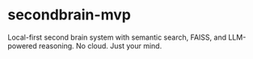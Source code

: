 # secondbrain-mvp
Local-first second brain system with semantic search, FAISS, and LLM-powered reasoning. No cloud. Just your mind.
